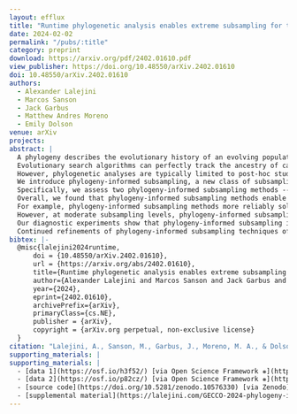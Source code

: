 ```yaml
---
layout: efflux
title: "Runtime phylogenetic analysis enables extreme subsampling for test-based problems"
date: 2024-02-02
permalink: "/pubs/:title"
category: preprint
download: https://arxiv.org/pdf/2402.01610.pdf
view_publisher: https://doi.org/10.48550/arXiv.2402.01610
doi: 10.48550/arXiv.2402.01610
authors:
  - Alexander Lalejini
  - Marcos Sanson
  - Jack Garbus
  - Matthew Andres Moreno
  - Emily Dolson
venue: arXiv
projects:
abstract: |
  A phylogeny describes the evolutionary history of an evolving population.
  Evolutionary search algorithms can perfectly track the ancestry of candidate solutions, illuminating a population's trajectory through the search space.
  However, phylogenetic analyses are typically limited to post-hoc studies of search performance.
  We introduce phylogeny-informed subsampling, a new class of subsampling methods that exploit runtime phylogenetic analyses for solving test-based problems.
  Specifically, we assess two phylogeny-informed subsampling methods -- individualized random subsampling and ancestor-based subsampling -- on three diagnostic problems and ten genetic programming (GP) problems from program synthesis benchmark suites.
  Overall, we found that phylogeny-informed subsampling methods enable problem-solving success at extreme subsampling levels where other subsampling methods fail.
  For example, phylogeny-informed subsampling methods more reliably solved program synthesis problems when evaluating just one training case per-individual, per-generation.
  However, at moderate subsampling levels, phylogeny-informed subsampling generally performed no better than random subsampling on GP problems.
  Our diagnostic experiments show that phylogeny-informed subsampling improves diversity maintenance relative to random subsampling, but its effects on a selection scheme's capacity to rapidly exploit fitness gradients varied by selection scheme.
  Continued refinements of phylogeny-informed subsampling techniques offer a promising new direction for scaling up evolutionary systems to handle problems with many expensive-to-evaluate fitness criteria.
bibtex: |-
  @misc{lalejini2024runtime,
      doi = {10.48550/arXiv.2402.01610},
      url = {https://arxiv.org/abs/2402.01610},
      title={Runtime phylogenetic analysis enables extreme subsampling for test-based problems},
      author={Alexander Lalejini and Marcos Sanson and Jack Garbus and Matthew Andres Moreno and Emily Dolson},
      year={2024},
      eprint={2402.01610},
      archivePrefix={arXiv},
      primaryClass={cs.NE},
      publisher = {arXiv},
      copyright = {arXiv.org perpetual, non-exclusive license}
  }
citation: "Lalejini, A., Sanson, M., Garbus, J., Moreno, M. A., & Dolson, E. (2024). Runtime phylogenetic analysis enables extreme subsampling for test-based problems. arXiv preprint arXiv:2402.01610. https://doi.org/10.48550/arXiv.2402.01610"
supporting_materials: |
supporting_materials: |
  - [data 1](https://osf.io/h3f52/) [via Open Science Framework ❋](https://osf.io)
  - [data 2](https://osf.io/p82cz/) [via Open Science Framework ❋](https://osf.io)
  - [source code](https://doi.org/10.5281/zenodo.10576330) [via Zenodo](https://zenodo.org/)
  - [supplemental material](https://lalejini.com/GECCO-2024-phylogeny-informed-subsampling/bookdown/book)
---
```

